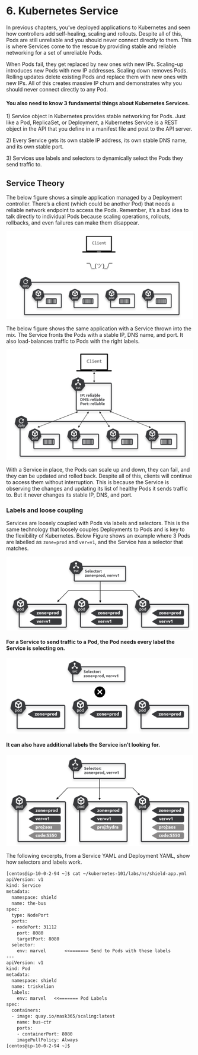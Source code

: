 # 6. Kubernetes Service

In previous chapters, you’ve deployed applications to Kubernetes and seen how controllers add self-healing, scaling and rollouts. Despite all of this, Pods are still unreliable and you should never connect directly to them. This is where Services come to the rescue by providing stable and reliable networking for a set of unreliable Pods.

When Pods fail, they get replaced by new ones with new IPs. Scaling-up introduces new Pods with new IP addresses. Scaling down removes Pods. Rolling updates delete existing Pods and replace them with new ones with new IPs. All of this creates massive IP churn and demonstrates why you should never connect directly to any Pod.

#### You also need to know 3 fundamental things about Kubernetes Services.

1\) Service object in Kubernetes provides stable networking for Pods. Just like a Pod, ReplicaSet, or Deployment, a Kubernetes Service is a REST object in the API that you define in a manifest file and post to the API server.

2\) Every Service gets its own stable IP address, its own stable DNS name, and its own stable port.

3\) Services use labels and selectors to dynamically select the Pods they send traffic to.

## Service Theory

The below figure shows a simple application managed by a Deployment controller. There’s a client (which could be another Pod) that needs a reliable network endpoint to access the Pods. Remember, it’s a bad idea to talk directly to individual Pods because scaling operations, rollouts, rollbacks, and even failures can make them disappear.

![](<.gitbook/assets/Screen Shot 2022-06-25 at 4.11.14 pm.png>)

The below figure shows the same application with a Service thrown into the mix. The Service fronts the Pods with a stable IP, DNS name, and port. It also load-balances traffic to Pods with the right labels.

![](<.gitbook/assets/Screen Shot 2022-06-25 at 4.12.09 pm.png>)

With a Service in place, the Pods can scale up and down, they can fail, and they can be updated and rolled back. Despite all of this, clients will continue to access them without interruption. This is because the Service is observing the changes and updating its list of healthy Pods it sends traffic to. But it never changes its stable IP, DNS, and port.

### Labels and loose coupling

Services are loosely coupled with Pods via labels and selectors. This is the same technology that loosely couples Deployments to Pods and is key to the flexibility of Kubernetes. Below Figure shows an example where 3 Pods are labelled as `zone=prod` and `ver=v1`, and the Service has a selector that matches.

![](<.gitbook/assets/Screen Shot 2022-06-25 at 4.14.34 pm.png>)

#### For a Service to send traffic to a Pod, the Pod needs every label the Service is selecting on.&#x20;

![](<.gitbook/assets/Screen Shot 2022-06-25 at 4.16.36 pm.png>)

#### It can also have additional labels the Service isn’t looking for.

![](<.gitbook/assets/Screen Shot 2022-06-25 at 4.17.15 pm.png>)

The following excerpts, from a Service YAML and Deployment YAML, show how selectors and labels work.

```
[centos@ip-10-0-2-94 ~]$ cat ~/kubernetes-101/labs/ns/shield-app.yml 
apiVersion: v1
kind: Service
metadata:
  namespace: shield
  name: the-bus
spec:
  type: NodePort
  ports:
  - nodePort: 31112
    port: 8080
    targetPort: 8080
  selector:
    env: marvel       <<======= Send to Pods with these labels
---
apiVersion: v1
kind: Pod
metadata:
  namespace: shield
  name: triskelion
  labels:
    env: marvel   <<======= Pod Labels
spec:
  containers:
  - image: quay.io/mask365/scaling:latest
    name: bus-ctr
    ports:
    - containerPort: 8080
    imagePullPolicy: Always
[centos@ip-10-0-2-94 ~]$ 
```

